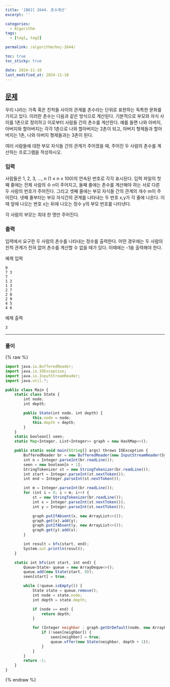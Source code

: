 ```yaml
---
title: '[BOJ] 2644. 촌수계산'
excerpt: ''

categories:
  - Algorithm
tags:
  - [tag1, tag2]

permalink: /algorithm/boj-2644/

toc: true
toc_sticky: true

date: 2024-11-10
last_modified_at: 2024-11-10
---
```


## [문제](https://www.acmicpc.net/problem/2644)

우리 나라는 가족 혹은 친척들 사이의 관계를 촌수라는 단위로 표현하는 독특한 문화를 가지고 있다. 이러한 촌수는 다음과 같은 방식으로 계산된다. 기본적으로 부모와 자식 사이를 1촌으로 정의하고 이로부터 사람들 간의 촌수를 계산한다. 예를 들면 나와 아버지, 아버지와 할아버지는 각각 1촌으로 나와 할아버지는 2촌이 되고, 아버지 형제들과 할아버지는 1촌, 나와 아버지 형제들과는 3촌이 된다.

여러 사람들에 대한 부모 자식들 간의 관계가 주어졌을 때, 주어진 두 사람의 촌수를 계산하는 프로그램을 작성하시오.

### 입력

사람들은 1, 2, 3, …, n (1 ≤ n ≤ 100)의 연속된 번호로 각각 표시된다. 입력 파일의 첫째 줄에는 전체 사람의 수 n이 주어지고, 둘째 줄에는 촌수를 계산해야 하는 서로 다른 두 사람의 번호가 주어진다. 그리고 셋째 줄에는 부모 자식들 간의 관계의 개수 m이 주어진다. 넷째 줄부터는 부모 자식간의 관계를 나타내는 두 번호 x,y가 각 줄에 나온다. 이때 앞에 나오는 번호 x는 뒤에 나오는 정수 y의 부모 번호를 나타낸다.

각 사람의 부모는 최대 한 명만 주어진다.

### 출력

입력에서 요구한 두 사람의 촌수를 나타내는 정수를 출력한다. 어떤 경우에는 두 사람의 친척 관계가 전혀 없어 촌수를 계산할 수 없을 때가 있다. 이때에는 -1을 출력해야 한다.

예제 입력

```
9
7 3
7
1 2
1 3
2 7
2 8
2 9
4 5
4 6
```

예제 출력

```
3
```

---

### 풀이

{% raw %}

```javascript
import java.io.BufferedReader;
import java.io.IOException;
import java.io.InputStreamReader;
import java.util.*;

public class Main {
    static class State {
        int node;
        int depth;

        public State(int node, int depth) {
            this.node = node;
            this.depth = depth;
        }
    }
    static boolean[] seen;
    static Map<Integer, List<Integer>> graph = new HashMap<>();

    public static void main(String[] args) throws IOException {
        BufferedReader br = new BufferedReader(new InputStreamReader(System.in));
        int n = Integer.parseInt(br.readLine());
        seen = new boolean[n + 1];
        StringTokenizer st = new StringTokenizer(br.readLine());
        int start = Integer.parseInt(st.nextToken());
        int end = Integer.parseInt(st.nextToken());

        int m = Integer.parseInt(br.readLine());
        for (int i = 0; i < m; i++) {
            st = new StringTokenizer(br.readLine());
            int x = Integer.parseInt(st.nextToken());
            int y = Integer.parseInt(st.nextToken());

            graph.putIfAbsent(x, new ArrayList<>());
            graph.get(x).add(y);
            graph.putIfAbsent(y, new ArrayList<>());
            graph.get(y).add(x);
        }

        int result = bfs(start, end);
        System.out.println(result);
    }

    static int bfs(int start, int end) {
        Queue<State> queue = new ArrayDeque<>();
        queue.add(new State(start, 0));
        seen[start] = true;

        while (!queue.isEmpty()) {
            State state = queue.remove();
            int node = state.node;
            int depth = state.depth;

            if (node == end) {
                return depth;
            }

            for (Integer neighbor : graph.getOrDefault(node, new ArrayList<>())) {
                if (!seen[neighbor]) {
                    seen[neighbor] = true;
                    queue.offer(new State(neighbor, depth + 1));
                }
            }
        }
        return -1;
    }
}
```

{% endraw %}
